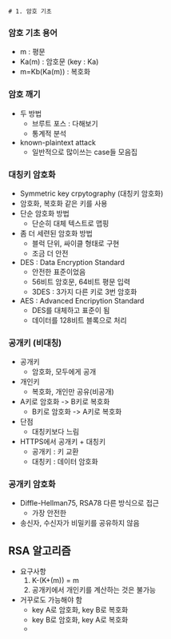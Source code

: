 	# 1. 암호 기초
### 암호 기초 용어
- m : 평문
- Ka(m) : 암호문 (key : Ka)
- m=Kb(Ka(m)) : 복호화

### 암호 깨기
- 두 방법
	- 브루트 포스 : 다해보기
	- 통계적 분석
- known-plaintext attack
	- 일반적으로 많이쓰는 case들 모음집

### 대칭키 암호화
- Symmetric key crpytography (대칭키 암호화)
- 암호화, 복호화 같은 키를 사용
- 단순 암호화 방법
	- 단순히 대체 텍스트로 맵핑
- 좀 더 세련된 암호화 방법
	- 블럭 단위, 싸이클 형태로 구현
	- 조금 더 안전
- DES : Data Encryption Standard
	- 안전한 표준이었음
	- 56비트 암호문, 64비트 평문 입력
	- 3DES : 3가지 다른 키로 3번 암호화
- AES : Advanced Encripytion Standard
	-  DES를 대체하고 표준이 됨
	- 데이터를 128비트 블록으로 처리

### 공개키 (비대칭)
- 공개키
	- 암호화, 모두에게 공개
- 개인키
	- 복호화, 개인만 공유(비공개)
- A키로 암호화 -> B키로 복호화
	- B키로 암호화 -> A키로 복호화
- 단점
	- 대칭키보다 느림
- HTTPS에서 공개키 + 대칭키
	- 공개키 : 키 교환
	- 대칭키 : 데이터 암호화

### 공개키 암호화
- Diffle-Hellman75, RSA78 다른 방식으로 접근
	- 가장 안전한
- 송신자, 수신자가 비밀키를 공유하지 않음

## **RSA 알고리즘**
- 요구사항
	1. K-(K+(m)) = m
	2. 공개키에서 개인키를 계산하는 것은 불가능
- 거꾸로도 가능해야 함
	- key A로 암호화, key B로 복호화
	- key B로 암호화, key A로 복호화
	- 